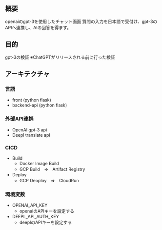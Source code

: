 ## 概要
openaiのgpt-3を使用したチャット画面
質問の入力を日本語で受付け、gpt-3のAPIへ連携し、AIの回答を得ます。

## 目的
gpt-3の検証
※ChatGPTがリリースされる前に行った検証

## アーキテクチャ
### 言語
- front (python flask)
- backend-api (python flask)

### 外部API連携
- OpenAI gpt-3 api
- Deepl translate api

### CICD
-  Build
    - Docker Image Build
    - GCP Build　⇒　Artifact Registry
-  Deploy
    - GCP Deoploy　⇒　CloudRun

### 環境変数
- OPENAI_API_KEY
    - openaiのAPIキーを設定する
- DEEPL_API_AUTH_KEY
    - deeplのAPIキーを設定する